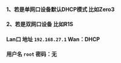 #### 1、若是单网口设备默认DHCP模式 比如Zero3
#### 2、若是双网口设备 比如R1S 
#### Lan口 地址 `192.168.27.1` Wan：DHCP
#### 用户名 `root` 密码：无
